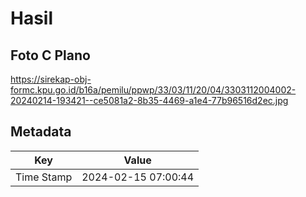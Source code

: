 # Hasil

## Foto C Plano

https://sirekap-obj-formc.kpu.go.id/b16a/pemilu/ppwp/33/03/11/20/04/3303112004002-20240214-193421--ce5081a2-8b35-4469-a1e4-77b96516d2ec.jpg


## Metadata

| Key        | Value               |
| ---------- | ------------------- |
| Time Stamp | 2024-02-15 07:00:44 |




